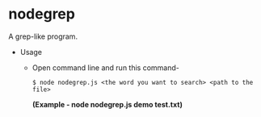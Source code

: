 # nodegrep
A grep-like program.

* Usage

  - Open command line and run this command-
  
    ```
    $ node nodegrep.js <the word you want to search> <path to the file>
    ```
    **(Example - node nodegrep.js demo test.txt)**
  
